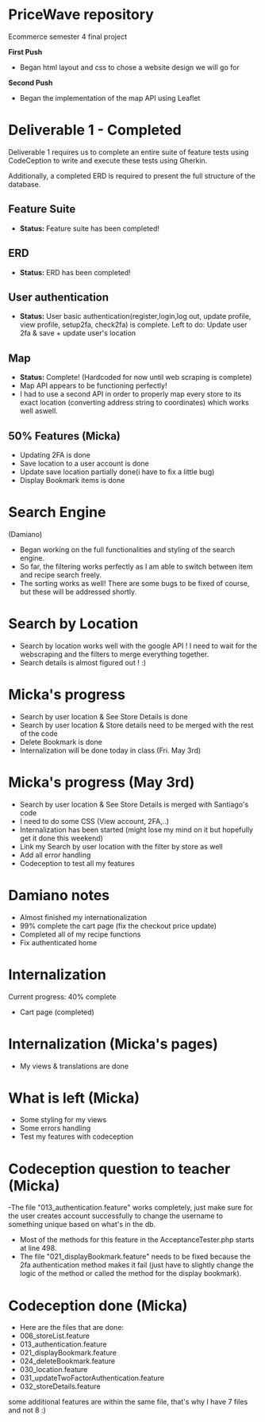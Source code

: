 # PriceWave repository 
Ecommerce semester 4 final project

**First Push**
- Began html layout and css to chose a website design we will go for

**Second Push**
- Began the implementation of the map API using Leaflet

# Deliverable 1 - **Completed**
Deliverable 1 requires us to complete an entire suite of feature tests using CodeCeption to write and execute these tests using Gherkin.

Additionally, a completed ERD is required to present the full structure of the database.

## Feature Suite
- **Status:** Feature suite has been completed!

## ERD 
- **Status:** ERD has been completed!

## User authentication
- **Status:** User basic authentication(register,login,log out, update profile, view profile, setup2fa, check2fa) is complete.
Left to do: Update user 2fa & save + update user's location

## Map 
- **Status:** Complete! (Hardcoded for now until web scraping is complete) 
- Map API appears to be functioning perfectly!
- I had to use a second API in order to properly map every store to its exact location (converting address string to coordinates) which works well aswell.

## 50% Features (Micka)
- Updating 2FA is done
- Save location to a user account is done
- Update save location partially done(i have to fix a little bug)
- Display Bookmark items is done 

# Search Engine 
(Damiano)
- Began working on the full functionalities and styling of the search engine.
- So far, the filtering works perfectly as I am able to switch between item and recipe search freely.
- The sorting works as well!
There are some bugs to be fixed of course, but these will be addressed shortly. 

# Search by Location
- Search by location works well with the google API ! I need to wait for the webscraping and the filters to merge everything together.
- Search details is almost figured out ! :)

# Micka's progress
- Search by user location & See Store Details is done 
- Search by user location & Store details need to be merged with the rest of the code 
- Delete Bookmark is done
- Internalization will be done today in class (Fri. May 3rd)

# Micka's progress (May 3rd)
- Search by user location & See Store Details is merged with Santiago's code 
- I need to do some CSS (View account, 2FA,..)
- Internalization has been started (might lose my mind on it but hopefully get it done this weekend)
- Link my Search by user location with the filter by store as well
- Add all error handling
- Codeception to test all my features

# Damiano notes
- Almost finished my internationalization
- 99% complete the cart page (fix the checkout price update)
- Completed all of my recipe functions
- Fix authenticated home

# Internalization
Current progress: 40% complete
- Cart page (completed)

# Internalization (Micka's pages)
- My views & translations are done

# What is left (Micka)
- Some styling for my views
- Some errors handling
- Test my features with codeception

# Codeception question to teacher (Micka)
-The file "013_authentication.feature" works completely, just make sure for the user creates account successfully to change the username to something unique based on what's in the db.
- Most of the methods for this feature in the AcceptanceTester.php starts at line 498.
- The file "021_displayBookmark.feature" needs to be fixed because the 2fa authentication method makes it fail (just have to slightly change the logic of the method or called the method for the display bookmark).

# Codeception done (Micka)
- Here are the files that are done:
- 006_storeList.feature
- 013_authentication.feature
- 021_displayBookmark.feature
- 024_deleteBookmark.feature
- 030_location.feature
- 031_updateTwoFactorAuthentication.feature
- 032_storeDetails.feature

some additional features are within the same file, that's why I have 7 files and not 8 :)

